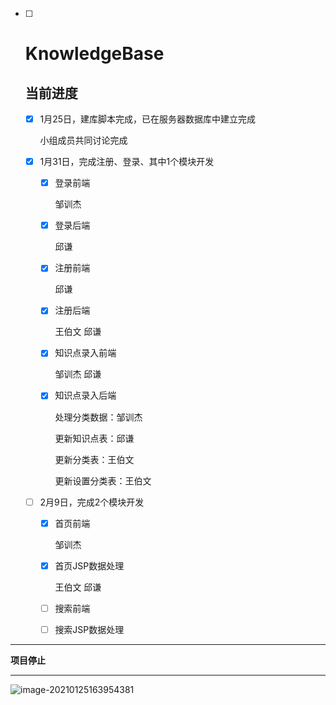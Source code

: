 - [ ] # KnowledgeBase

  ## 当前进度

  - [x] 1月25日，建库脚本完成，已在服务器数据库中建立完成

    小组成员共同讨论完成

  - [x] 1月31日，完成注册、登录、其中1个模块开发

    - [x] 登录前端

      邹训杰

    - [x] 登录后端

      邱谦

    - [x] 注册前端

      邱谦

    - [x] 注册后端

      王伯文 邱谦

    - [x] 知识点录入前端

      邹训杰 邱谦

    - [x] 知识点录入后端

      处理分类数据：邹训杰

      更新知识点表：邱谦

      更新分类表：王伯文

      更新设置分类表：王伯文

      

  - [ ] 2月9日，完成2个模块开发

    - [x] 首页前端

      邹训杰

    - [x] 首页JSP数据处理

      王伯文 邱谦

    - [ ] 搜索前端

    - [ ] 搜索JSP数据处理

  
---
  
**项目停止**
  
  ---
  
  
  
  ![image-20210125163954381](https://picbedd.oss-cn-beijing.aliyuncs.com/image-20210125163954381.png)